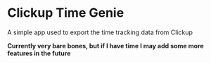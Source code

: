 # Clickup Time Genie

A simple app used to export the time tracking data from Clickup

**Currently very bare bones, but if I have time I may add some more features in the future**
